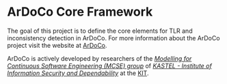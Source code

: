 # ArDoCo Core Framework

The goal of this project is to define the core elements for TLR and inconsistency detection in ArDoCo.
For more information about the ArDoCo project visit the website at [ArDoCo](https://ardoco.de).

ArDoCo is actively developed by researchers of
the _[Modelling for Continuous Software Engineering (MCSE) group](https://mcse.kastel.kit.edu)_
of _[KASTEL - Institute of Information Security and Dependability](https://kastel.kit.edu)_ at
the [KIT](https://www.kit.edu).
